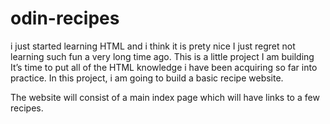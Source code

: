 # odin-recipes
i just started learning HTML 
and i think it is prety nice
I just regret not learning such fun a very long time ago.
This is a little project I am building
It’s time to put all of the HTML knowledge i have been acquiring so far into practice. In this project, i am  going to build a basic recipe website.

The website will consist of a main index page which will have links to a few recipes. 